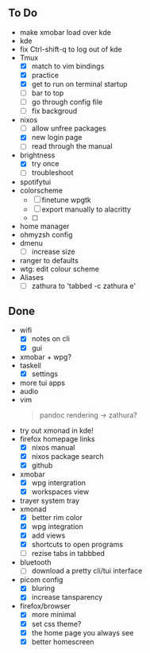 ## To Do

- make xmobar load over kde
- kde
- fix Ctrl-shift-q to log out of kde
- Tmux
    * [x] match to vim bindings
    * [x] practice 
    * [x] get to run on terminal startup
    * [ ] bar to top
    * [ ] go through config file
    * [ ] fix backgroud
- nixos
    * [ ] allow unfree packages
    * [x] new login page
    * [ ] read through the manual
- brightness
    * [x] try once 
    * [ ] troubleshoot
- spotifytui
- colorscheme
    * [ ] finetune wpgtk
    * [ ] export manually to alacritty
    * [ ] 
- home manager
- ohmyzsh config 
- dmenu
    * [ ] increase size
- ranger to defaults
- wtg: edit colour scheme
- Aliases
    * [ ] zathura to 'tabbed -c zathura e'

## Done

- wifi
    * [x] notes on cli 
    * [x] gui
- xmobar + wpg?
- taskell
    * [x] settings
- more tui apps
- audio
- vim
    > pandoc rendering -> zathura?
- try out xmonad in kde!
- firefox homepage links
    * [x] nixos manual
    * [x] nixos package search
    * [x] github
- xmobar
    * [x] wpg intergration
    * [x] workspaces view
- trayer system tray
- xmonad
    * [x] better rim color
    * [x] wpg integration
    * [x] add views
    * [x] shortcuts to open programs
    * [ ] rezise tabs in tabbbed
- bluetooth
    * [ ] download a pretty cli/tui interface
- picom config
    * [x] bluring
    * [x] increase tansparency
- firefox/browser
    * [x] more minimal
    * [x] set css theme?
    * [x] the home page you always see
    * [x] better homescreen
